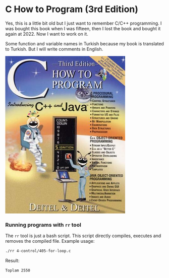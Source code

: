 # C How to Program (3rd Edition)

Yes, this is a little bit old but I just want to remember C/C++ programming.
I was bought this book when I was fifteen, then I lost the book and bought
it again at 2022. Now I want to work on it.

Some function and variable names in Turkish because my book is translated
to Turkish. But I will write comments in English.

<img src="./assets/deitel.jpeg" />

### Running programs with `rr` tool

The `rr` tool is just a bash script. This script directly compiles, executes and
removes the compiled file. Example usage:

```bash
./rr 4-control/405-for-loop.c
```

Result:

```bash
Toplam 2550
```
